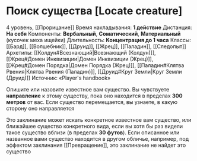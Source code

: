 # Поиск существа [Locate creature]
4 уровень, [[Прорицание]]
Время накладывания: **1 действие**
Дистанция: **На себя**
Компоненты: **Вербальный**, **Соматический**, **Материальный** (кусочек меха ищейки)
Длительность: **Концентрация до 1 часа**
Классы: [[Бард]], [[Волшебник]], [[Друид]], [[Жрец]], [[Паладин]], [[Следопыт]]
Архетипы: [[Колдун#Всезнающий|Всезнающий (Колдун)]], [[Жрец#Домен Инквизиции|Домен Инквизиции (Жрец)]], [[Жрец#Домен Порядка|Домен Порядка (Жрец)]], [[Паладин#Клятва Рвения|Клятва Рвения (Паладин)]], [[Друид#Круг Земли|Круг Земли (Друид)]]
Источник: «Player's handbook»

Опишите или назовите известное вам существо. Вы чувствуете **направление** к этому существу, пока оно находится в пределах **300 метров** от вас. Если существо перемещается, вы узнаете, в какую сторону оно направляется

Это заклинание может искать конкретное известное вам существо, или ближайшее существо конкретного вида, если вы хотя бы раз видели такое существо вблизи (в пределах **30 футов**). Если описанное или названное вами существо находится в другом обличье, например, под эффектом заклинания [[Превращение]], это заклинание не найдет это существо